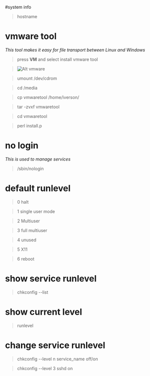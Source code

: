 #system info
	
> hostname
	
# vmware tool

  *This tool makes it easy for file transport between Linux and Windows*

  > press **VM** and select install vmware tool

  > ![Alt vmware](/~/redhat_note/pic/basic_vmware.jpg "vmware tool")

  > umount /dev/cdrom

  > cd /media

  > cp vmwaretool /home/iverson/

  > tar -zvxf vmwaretool

  > cd vmwaretool

  > perl install.p

# no login

  *This is used to manage services*

  > /sbin/nologin

# default runlevel
	
  > 0	halt

  > 1	single user mode

  > 2	Multiuser

  > 3	full multiuser

  > 4	unused

  > 5	X11

  > 6	reboot

# show service runlevel

  > chkconfig --list
	
# show current level
	
  > runlevel

# change service runlevel

  > chkconfig --level n service_name off/on

  > chkconfig --level 3 sshd on

	
